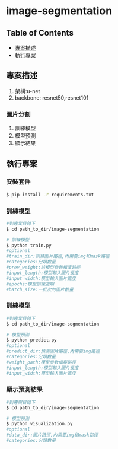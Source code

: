 # image-segmentation
## Table of Contents

 * [專案描述](#專案描述)
 * [執行專案](#執行專案)

## 專案描述
1. 架構:u-net
2. backbone: resnet50,resnet101

### 圖片分割
1. 訓練模型
2. 模型預測
3. 顯示結果

## 執行專案

### 安裝套件

```bash
$ pip install -r requirements.txt 
```

### 訓練模型

```bash
#到專案目錄下
$ cd path_to_dir/image-segmentation

# 訓練模型
$ python train.py
#optional
#train_dir:訓練圖片路徑,內需要img和mask路徑
#categories:分類數量
#prev_weight:前模型參數檔案路徑
#input_length:模型輸入圖片長度
#input_width:模型輸入圖片寬度
#epochs:模型訓練週期
#batch_size:一批次的圖片數量
```

### 訓練模型
```bash
#到專案目錄下
$ cd path_to_dir/image-segmentation

# 模型預測
$ python predict.py
#optional
#predict_dir:預測圖片路徑,內需要img路徑
#categories:分類數量
#weight_path:模型參數檔案路徑
#input_length:模型輸入圖片長度
#input_width:模型輸入圖片寬度
```

### 顯示預測結果
```bash
#到專案目錄下
$ cd path_to_dir/image-segmentation

# 模型預測
$ python visualization.py
#optional
#data_dir:圖片路徑,內需要img和mask路徑
#categories:分類數量
```